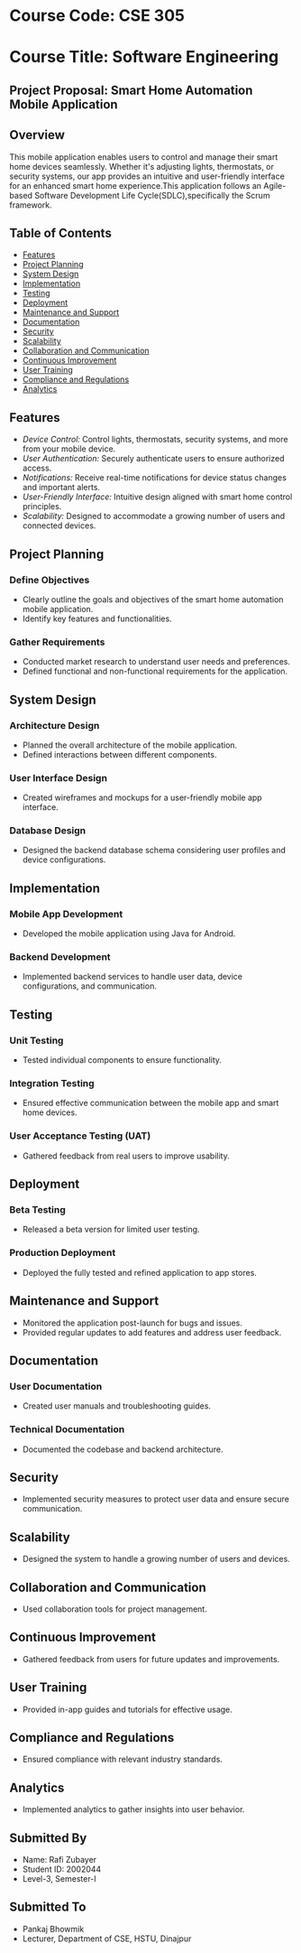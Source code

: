 # Course Code: CSE 305
# Course Title: Software Engineering
## Project Proposal: Smart Home Automation Mobile Application


## Overview

This mobile application enables users to control and manage their smart home devices seamlessly. Whether it's adjusting lights, thermostats, or security systems, our app provides an intuitive and user-friendly interface for an enhanced smart home experience.This application follows an Agile-based Software Development Life Cycle(SDLC),specifically the Scrum framework.

## Table of Contents

- [Features](#features)
- [Project Planning](#project-planning)
- [System Design](#system-design)
- [Implementation](#implementation)
- [Testing](#testing)
- [Deployment](#deployment)
- [Maintenance and Support](#maintenance-and-support)
- [Documentation](#documentation)
- [Security](#security)
- [Scalability](#scalability)
- [Collaboration and Communication](#collaboration-and-communication)
- [Continuous Improvement](#continuous-improvement)
- [User Training](#user-training)
- [Compliance and Regulations](#compliance-and-regulations)
- [Analytics](#analytics)

## Features

- *Device Control:* Control lights, thermostats, security systems, and more from your mobile device.
- *User Authentication:* Securely authenticate users to ensure authorized access.
- *Notifications:* Receive real-time notifications for device status changes and important alerts.
- *User-Friendly Interface:* Intuitive design aligned with smart home control principles.
- *Scalability:* Designed to accommodate a growing number of users and connected devices.

## Project Planning

### Define Objectives

- Clearly outline the goals and objectives of the smart home automation mobile application.
- Identify key features and functionalities.

### Gather Requirements

- Conducted market research to understand user needs and preferences.
- Defined functional and non-functional requirements for the application.

## System Design

### Architecture Design

- Planned the overall architecture of the mobile application.
- Defined interactions between different components.

### User Interface Design

- Created wireframes and mockups for a user-friendly mobile app interface.

### Database Design

- Designed the backend database schema considering user profiles and device configurations.

## Implementation

### Mobile App Development

- Developed the mobile application using Java for Android.

### Backend Development

- Implemented backend services to handle user data, device configurations, and communication.

## Testing

### Unit Testing

- Tested individual components to ensure functionality.

### Integration Testing

- Ensured effective communication between the mobile app and smart home devices.

### User Acceptance Testing (UAT)

- Gathered feedback from real users to improve usability.

## Deployment

### Beta Testing

- Released a beta version for limited user testing.

### Production Deployment

- Deployed the fully tested and refined application to app stores.

## Maintenance and Support

- Monitored the application post-launch for bugs and issues.
- Provided regular updates to add features and address user feedback.

## Documentation

### User Documentation

- Created user manuals and troubleshooting guides.

### Technical Documentation

- Documented the codebase and backend architecture.

## Security

- Implemented security measures to protect user data and ensure secure communication.

## Scalability

- Designed the system to handle a growing number of users and devices.

## Collaboration and Communication

- Used collaboration tools for project management.

## Continuous Improvement

- Gathered feedback from users for future updates and improvements.

## User Training

- Provided in-app guides and tutorials for effective usage.

## Compliance and Regulations

- Ensured compliance with relevant industry standards.

## Analytics

- Implemented analytics to gather insights into user behavior.



## Submitted By
- Name: Rafi Zubayer
- Student ID: 2002044
- Level-3, Semester-I

## Submitted To
- Pankaj Bhowmik
- Lecturer, Department of CSE, HSTU, Dinajpur
